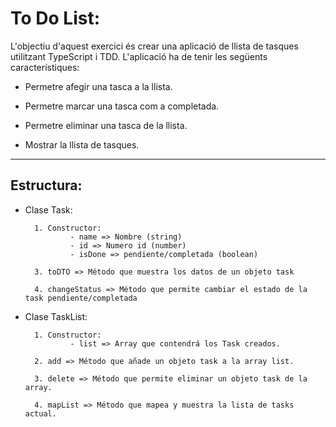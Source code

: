 # To Do List:

L'objectiu d'aquest exercici és crear una aplicació de llista de tasques utilitzant TypeScript i TDD. L'aplicació ha de tenir les següents característiques:

- Permetre afegir una tasca a la llista.

- Permetre marcar una tasca com a completada.

- Permetre eliminar una tasca de la llista.

- Mostrar la llista de tasques.

---------------------------

## Estructura:

- Clase Task:
        
        1. Constructor:
                - name => Nombre (string)
                - id => Numero id (number)
                - isDone => pendiente/completada (boolean)

        3. toDTO => Método que muestra los datos de un objeto task

        4. changeStatus => Método que permite cambiar el estado de la task pendiente/completada

- Clase TaskList:

        1. Constructor:
                - list => Array que contendrá los Task creados.

        2. add => Método que añade un objeto task a la array list.

        3. delete => Método que permite eliminar un objeto task de la array.

        4. mapList => Método que mapea y muestra la lista de tasks actual.